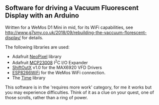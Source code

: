 
<h2>Software for driving a Vacuum Fluorescent Display with an Arduino</h2>

<p>Written for a WeMos D1 Mini in mid, for its WiFi capabilities, see <a href="http://www.g7smy.co.uk/2018/09/rebuilding-the-vaccuum-florescent-display/">http://www.g7smy.co.uk/2018/09/rebuilding-the-vaccuum-florescent-display/</a> for details.</p>

<p>The following libraries are used:</p>
<ul>
<li>Adafruit <a href="https://github.com/adafruit/Adafruit_NeoPixel">NeoPixel</a> library</li>
<li>Adafruit <a href="https://github.com/adafruit/Adafruit-MCP23008-library">MCP23008</a> I<sup>2</sup>C I/O Expander</li>
<li><a href="https://playground.arduino.cc/Main/ShiftOutX">ShiftOutX</a> v1.0 for the MAX6920 VFD Drivers</li>
<li><a href="https://github.com/esp8266/Arduino/tree/master/libraries/ESP8266WiFi">ESP8266WiFi</a> for the WeMos WiFi connection.</li>
<li>The <a href="https://github.com/PaulStoffregen/Time">Time</a> library</li>
</ul>

<p>This software is in the 'requires more work' category, for me it works but you may experience difficulties. Think of it as a clue on your quest, one of those scrolls, rather than a ring of power.</p>
